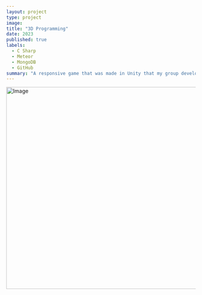```yaml
---
layout: project
type: project
image: 
title: "3D Programming"
date: 2023
published: true
labels:
  - C Sharp
  - Meteor
  - MongoDB
  - GitHub
summary: "A responsive game that was made in Unity that my group developed in ICS 369."
---
```




<img alt="Image" src="https://media.discordapp.net/attachments/1075911164988493847/1102376147855093890/Screenshot_2023-04-30_132603.png?ex=65b6e34a&amp;is=65a46e4a&amp;hm=b4ccebb8d65a979c00d5afc70016c270c8dc0d4f68cd608c44d0e9a3b5d2ee40&amp;=&amp;format=webp&amp;quality=lossless&amp;width=1245&amp;height=591" style="width: 1132px; height: 538px;">
